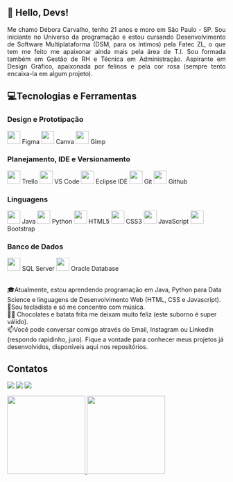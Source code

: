 <h2>👋 Hello, Devs! </h2>


<p align=justify>Me chamo Débora Carvalho, tenho 21 anos e moro em São Paulo - SP. Sou iniciante no Universo da programação e estou cursando Desenvolvimento de Software Multiplataforma (DSM, para os íntimos) pela Fatec ZL, o que tem me feito me apaixonar ainda mais pela área de T.I. Sou formada também em Gestão de RH e Técnica em Administração. Aspirante em Design Gráfico, apaixonada por felinos e pela cor rosa (sempre tento encaixa-la em algum projeto).</p>


<h2>💻Tecnologias e Ferramentas</h2>

### Design e Prototipação
<div class="tecnologias">
    <img loading="lazy" src="https://cdn.jsdelivr.net/gh/devicons/devicon@latest/icons/figma/figma-original.svg" width="30" height="30"/> Figma
    <img loading="lazy" src="https://cdn.jsdelivr.net/gh/devicons/devicon@latest/icons/canva/canva-original.svg" width="30" height="30"/> Canva
    <img loading="lazy" src="https://cdn.jsdelivr.net/gh/devicons/devicon@latest/icons/gimp/gimp-original.svg" width="30" height="30"/> Gimp
</div>

### Planejamento, IDE e Versionamento
<div class="tecnologias">
    <img loading="lazy" src="https://cdn.jsdelivr.net/gh/devicons/devicon@latest/icons/trello/trello-plain-wordmark.svg" width="30" height="30"/> Trello
    <img loading="lazy" src="https://cdn.jsdelivr.net/gh/devicons/devicon@latest/icons/vscode/vscode-original.svg" width="30" height="30"/> VS Code
    <img loading="lazy" src="https://cdn.jsdelivr.net/gh/devicons/devicon@latest/icons/eclipse/eclipse-original.svg" width="30" height="30"/> Eclipse IDE
    <img loading="lazy" src="https://cdn.jsdelivr.net/gh/devicons/devicon@latest/icons/git/git-original.svg" width="30" height="30"/> Git
    <img loading="lazy" src="https://cdn.jsdelivr.net/gh/devicons/devicon@latest/icons/github/github-original.svg" width="30" height="30"/> Github
</div>

### Linguagens
<div class="tecnologias">
    <img loading="lazy" src="https://cdn.jsdelivr.net/gh/devicons/devicon@latest/icons/java/java-original.svg" width="30" height="30"/> Java
    <img loading="lazy" src="https://cdn.jsdelivr.net/gh/devicons/devicon@latest/icons/python/python-original.svg" width="30" height="30"/> Python
    <img loading="lazy" src="https://cdn.jsdelivr.net/gh/devicons/devicon@latest/icons/html5/html5-plain.svg" width="30" height="30"/> HTML5
    <img loading="lazy" src="https://cdn.jsdelivr.net/gh/devicons/devicon@latest/icons/css3/css3-original.svg" width="30" height="30"/> CSS3
    <img loading="lazy" src="https://cdn.jsdelivr.net/gh/devicons/devicon@latest/icons/javascript/javascript-original.svg" width="30" height="30"/> JavaScript
    <img src="https://cdn.jsdelivr.net/gh/devicons/devicon@latest/icons/bootstrap/bootstrap-original.svg"  width="30" height="30"/>Bootstrap
</div>

### Banco de Dados
<div class="tecnologias">
    <img loading="lazy" src="https://cdn.jsdelivr.net/gh/devicons/devicon@latest/icons/microsoftsqlserver/microsoftsqlserver-original.svg" width="30" height="30"/> SQL Server
    <img loading="lazy" src="https://cdn.jsdelivr.net/gh/devicons/devicon@latest/icons/oracle/oracle-original.svg" width="30" height="30"/> Oracle Database
</div>
  


<p>
<br>🎓Atualmente, estou aprendendo programação em Java, Python para Data Science e linguagens de Desenvolvimento Web (HTML, CSS e Javascript).
<br>🎹Sou tecladista e só me concentro com música.
<br>🍫🍟 Chocolates e batata frita me deixam muito feliz (este suborno é super válido).
<br>📫Você pode conversar comigo através do Email, Instagram ou LinkedIn (respondo rapidinho, juro). Fique a vontade para conhecer meus projetos já desenvolvidos, disponíveis aqui nos repositórios.
</p>

<h2>Contatos</h2>


<p>
<div>
<a href="https://www.instagram.com/deboravicarvalho/" target="_blank"><img loading="lazy" src="https://img.shields.io/badge/-Instagram-%23E4405F?style=for-the-badge&logo=instagram&logoColor=white" target="_blank"></a>
<a href = "deboravolc2@gmail.com"><img loading="lazy" src="https://img.shields.io/badge/Gmail-D14836?style=for-the-badge&logo=gmail&logoColor=white" target="_blank"></a>
<a href="https://www.linkedin.com/in/debora-vieira-carvalho-45a478205" target="_blank"><img loading="lazy" src="https://img.shields.io/badge/-LinkedIn-%230077B5?style=for-the-badge&logo=linkedin&logoColor=white" target="_blank"></a>    
</div>
</p>

<div>
<a href="https://github.com/Debora-Carvalho">
<img loading="lazy" height="180em" src="https://github-readme-stats.vercel.app/api/top-langs/?username=Debora-Carvalho&layout=compact&langs_count=7&theme=dracula"/>
<img loading="lazy" height="180em" src="https://github-readme-stats.vercel.app/api?username=Debora-Carvalho&show_icons=true&theme=dracula&include_all_commits=true&count_private=true"/>
</div>




